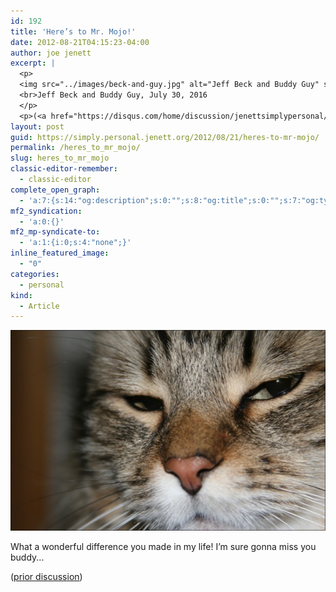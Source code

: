 ```yaml
---
id: 192
title: 'Here’s to Mr. Mojo!'
date: 2012-08-21T04:15:23-04:00
author: joe jenett
excerpt: |
  <p>
  <img src="../images/beck-and-guy.jpg" alt="Jeff Beck and Buddy Guy" style="border:none;">
  <br>Jeff Beck and Buddy Guy, July 30, 2016
  </p>
  <p>(<a href="https://disqus.com/home/discussion/jenettsimplypersonal/jenettsimplypersonal_oh_my_what_a_show/">prior discussion</a>)</p>
layout: post
guid: https://simply.personal.jenett.org/2012/08/21/heres-to-mr-mojo/
permalink: /heres_to_mr_mojo/
slug: heres_to_mr_mojo
classic-editor-remember:
  - classic-editor
complete_open_graph:
  - 'a:7:{s:14:"og:description";s:0:"";s:8:"og:title";s:0:"";s:7:"og:type";s:0:"";s:12:"twitter:card";s:7:"summary";s:15:"twitter:creator";s:0:"";s:19:"twitter:description";s:0:"";s:8:"og:image";s:0:"";}'
mf2_syndication:
  - 'a:0:{}'
mf2_mp-syndicate-to:
  - 'a:1:{i:0;s:4:"none";}'
inline_featured_image:
  - "0"
categories:
  - personal
kind:
  - Article
---
```

<img src="../images/mr_mojo.jpg" alt="Mr. Mojo" style="border:none;">

<p class="smaller">
  What a wonderful difference you made in my life! I’m sure gonna miss you buddy...
</p>

([prior discussion](https://disqus.com/home/discussion/jenettsimplypersonal/jenettsimplypersonal_heres_to_mr_mojo/))